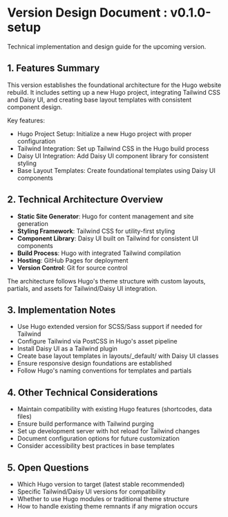 # Version Design Document : v0.1.0-setup
Technical implementation and design guide for the upcoming version.

## 1. Features Summary
This version establishes the foundational architecture for the Hugo website rebuild. It includes setting up a new Hugo project, integrating Tailwind CSS and Daisy UI, and creating base layout templates with consistent component design.

Key features:
- Hugo Project Setup: Initialize a new Hugo project with proper configuration
- Tailwind Integration: Set up Tailwind CSS in the Hugo build process
- Daisy UI Integration: Add Daisy UI component library for consistent styling
- Base Layout Templates: Create foundational templates using Daisy UI components

## 2. Technical Architecture Overview
- **Static Site Generator**: Hugo for content management and site generation
- **Styling Framework**: Tailwind CSS for utility-first styling
- **Component Library**: Daisy UI built on Tailwind for consistent UI components
- **Build Process**: Hugo with integrated Tailwind compilation
- **Hosting**: GitHub Pages for deployment
- **Version Control**: Git for source control

The architecture follows Hugo's theme structure with custom layouts, partials, and assets for Tailwind/Daisy UI integration.

## 3. Implementation Notes
- Use Hugo extended version for SCSS/Sass support if needed for Tailwind
- Configure Tailwind via PostCSS in Hugo's asset pipeline
- Install Daisy UI as a Tailwind plugin
- Create base layout templates in layouts/_default/ with Daisy UI classes
- Ensure responsive design foundations are established
- Follow Hugo's naming conventions for templates and partials

## 4. Other Technical Considerations
- Maintain compatibility with existing Hugo features (shortcodes, data files)
- Ensure build performance with Tailwind purging
- Set up development server with hot reload for Tailwind changes
- Document configuration options for future customization
- Consider accessibility best practices in base templates

## 5. Open Questions
- Which Hugo version to target (latest stable recommended)
- Specific Tailwind/Daisy UI versions for compatibility
- Whether to use Hugo modules or traditional theme structure
- How to handle existing theme remnants if any migration occurs
